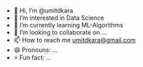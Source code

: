 - 👋 Hi, I’m @umitdkara
- 👀 I’m interested in Data Science
- 🌱 I’m currently learning ML-Algorithms
- 💞️ I’m looking to collaborate on ...
- 📫 How to reach me umitdkara@gmail.com
- 😄 Pronouns: ...
- ⚡ Fun fact: ...

<!---
umitdkara/umitdkara is a ✨ special ✨ repository because its `README.md` (this file) appears on your GitHub profile.
You can click the Preview link to take a look at your changes.
--->
